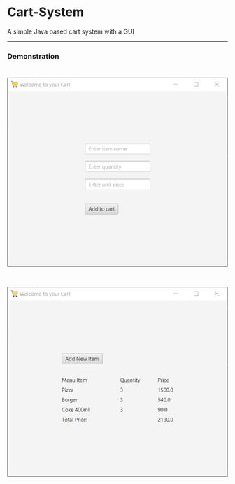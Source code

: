 # Cart-System
A simple Java based cart system with a GUI

_____

### Demonstration

# ![Demo 1](images/Cart_demo_01.jpg)
# ![Demo 2](images/Cart_demo_02.jpg)
